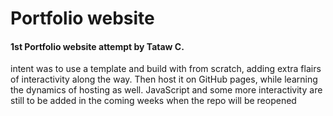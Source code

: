 # Portfolio website 
#### 1st Portfolio website attempt by Tataw C.
intent was to use a template and build with from scratch, adding extra flairs of interactivity along the way. 
Then host it on GitHub pages, while learning the dynamics of hosting as well.
JavaScript and some more interactivity are still to be added in the coming weeks when the repo will be reopened 
